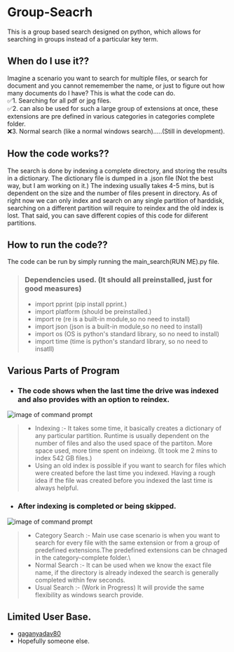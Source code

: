 # Group-Seacrh
This is a group based search designed on python, which allows for searching in groups instead of a particular key term.

## When do I use it??
Imagine a scenario you want to search for multiple files, or search for document and you cannot rememember the name, or just to figure out how many documents do I have?
This is what the code can do.\
:white_check_mark:1. Searching for all pdf or jpg files.\
:white_check_mark:2. can also be used for such a large group of extensions at once, these extensions are pre defined in various categories in categories complete folder.\
:x:3. Normal search (like a normal windows search).....(Still in development).

## How the code works?? 
The search is done by indexing a complete directory, and storing the results in a dictionary. The dictionary file is dumped in a .json file (Not the best way, but I am working on it.) The indexing usually takes 4-5 mins, but is dependent on the size and the number of files present in directory. As of right now we can only index and search on any single partition of harddisk, searching on a different partition will require to reindex and the old index is lost. That said, you can save different copies of this code for diiferent partitions. 
## How to run the code??
The code can be run by simply running the main_search(RUN ME).py file.
> ### Dependencies used. (It should all preinstalled, just for good measures)
>- import pprint (pip install pprint.)
>- import platform (should be preinstalled.)
>- import re (re is a built-in module,so no need to install)
>- import json (json is a built-in module,so no need to install)
>- import os (OS is python's standard library, so no need to install)
>- import time (time is python's standard library, so no need to insatll)

## Various Parts of Program
- ### The code shows when the last time the drive was indexed and also provides with an option to reindex.
![image of command prompt](https://drive.google.com/uc?export=view&id=1xMpLrFeFifir5CBtscdCkbF_zwJUnNmY)
>* Indexing :- It takes some time, it basically creates a dictionary of any particular partition. Runtime is usually dependent on the number of files and also the used space of the partiton. More space used, more time spent on indeixng. (It took me 2 mins to index 542 GB files.) 
>* Using an old index is possible if you want to search for files which were created before the last time you indexed. Having a rough idea if the file was created before you indexed the last time is always helpful.
 - ### After indexing is completed or being skipped.
![image of command prompt](https://drive.google.com/uc?export=view&id=1m2oFwLezpHP6MFC3oW0WdQg9-PzqA79a)
>* Category Search :- Main use case scenario is when you want to search for every file with the same extension or from a group of predefined extensions.The predefined extensions can be chnaged in the category-complete folder.\
>* Normal Search :- It can be used when we know the exact file name, if the directory is already indexed the search is generally completed within few seconds.
>* Usual Search :- (Work in Progress) It will provide the same flexibility as windows search provide.

## Limited User Base.
* [gaganyadav80](https://github.com/gaganyadav80)
* Hopefully someone else.
